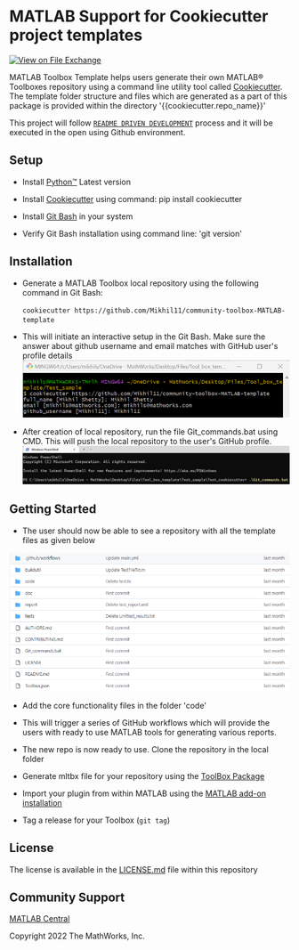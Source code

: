 # MATLAB Support for Cookiecutter project templates

[![View <File Exchange Title> on File Exchange](https://www.mathworks.com/matlabcentral/images/matlab-file-exchange.svg)](https://www.mathworks.com/matlabcentral/fileexchange/####-file-exchange-title) 

MATLAB Toolbox Template helps users generate their own MATLAB&reg; Toolboxes repository using a command line utility tool called [Cookiecutter][1]. The template folder structure and files which are generated as a part of this package is provided within the directory '{{cookiecutter.repo_name}}'

This project will follow [`README DRIVEN DEVELOPMENT`](https://tom.preston-werner.com/2010/08/23/readme-driven-development.html) process and it will be executed in the open using Github environment.

## Setup 

  

* Install [Python&trade;][8] Latest version 

* Install [Cookiecutter][9] using command: pip install cookiecutter 

* Install [Git Bash][6] in your system 

* Verify Git Bash installation using command line: 'git version'   

## Installation 

* Generate a MATLAB Toolbox local repository using the following command in Git Bash: 

    `cookiecutter https://github.com/Mikhil11/community-toolbox-MATLAB-template` 

* This will initiate an interactive setup in the Git Bash. Make sure the answer about github username and email matches with GitHub user's profile  details
![figure_1.png](img/profile_details.png) 

* After creation of local repository, run the file Git_commands.bat using CMD. This will push the local repository to the user's GitHub profile. 
![figure_2.png](img/bat_file.png) 

## Getting Started 

* The user should now be able to see a repository with all the template files as given below

![figure_3.png](img/file_structure.png) 

* Add the core functionality files in the folder 'code' 

* This will trigger a series of GitHub workflows which will provide the users with ready to use MATLAB tools for generating various reports.

* The new repo is now ready to use. Clone the repository in the local folder 

* Generate mltbx file for your repository using the [ToolBox Package][5] 

* Import your plugin from within MATLAB using the [MATLAB add-on installation][4] 

* Tag a release for your Toolbox (`git tag`) 


 ## License 

<!--- Make sure you have a License.txt within your Repo ---> 

The license is available in the [LICENSE.md][3] file within this repository

 
## Community Support 

[MATLAB Central](https://www.mathworks.com/matlabcentral) 

Copyright 2022 The MathWorks, Inc. 


[1]: https://github.com/cookiecutter/cookiecutter 

[2]: https://github.com/mathworks/MATLAB-Support-for-Cookiecutter-Project-Templates/tree/main/%7B%7B%20cookiecutter.repo_name%20%7D%7D 

[3]: https://github.com/mathworks/MATLAB-Support-for-Cookiecutter-Project-Templates/-/blob/main/LICENSE 

[4]: https://in.mathworks.com/help/matlab/ref/matlab.addons.install.html 

[5]: https://in.mathworks.com/help/matlab/matlab_prog/create-and-share-custom-matlab-toolboxes.html 

[6]: https://git-scm.com/downloads 

[7]: https://cli.github.com/manual/gh_auth_login 

[8]: https://www.python.org/downloads/ 

[9]: https://pypi.org/project/cookiecutter/

[10]: https://cli.github.com/

